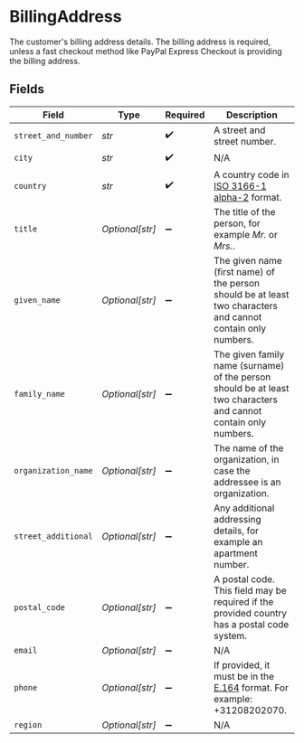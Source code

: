 # BillingAddress

The customer's billing address details. The billing address is required, unless a fast checkout method like PayPal Express Checkout is providing the billing address.


## Fields

| Field                                                                                                            | Type                                                                                                             | Required                                                                                                         | Description                                                                                                      |
| ---------------------------------------------------------------------------------------------------------------- | ---------------------------------------------------------------------------------------------------------------- | ---------------------------------------------------------------------------------------------------------------- | ---------------------------------------------------------------------------------------------------------------- |
| `street_and_number`                                                                                              | *str*                                                                                                            | :heavy_check_mark:                                                                                               | A street and street number.                                                                                      |
| `city`                                                                                                           | *str*                                                                                                            | :heavy_check_mark:                                                                                               | N/A                                                                                                              |
| `country`                                                                                                        | *str*                                                                                                            | :heavy_check_mark:                                                                                               | A country code in [ISO 3166-1 alpha-2](https://en.wikipedia.org/wiki/ISO_3166-1_alpha-2) format.                 |
| `title`                                                                                                          | *Optional[str]*                                                                                                  | :heavy_minus_sign:                                                                                               | The title of the person, for example *Mr.* or *Mrs.*.                                                            |
| `given_name`                                                                                                     | *Optional[str]*                                                                                                  | :heavy_minus_sign:                                                                                               | The given name (first name) of the person should be at least two characters and cannot contain only numbers.     |
| `family_name`                                                                                                    | *Optional[str]*                                                                                                  | :heavy_minus_sign:                                                                                               | The given family name (surname) of the person should be at least two characters and cannot contain only numbers. |
| `organization_name`                                                                                              | *Optional[str]*                                                                                                  | :heavy_minus_sign:                                                                                               | The name of the organization, in case the addressee is an organization.                                          |
| `street_additional`                                                                                              | *Optional[str]*                                                                                                  | :heavy_minus_sign:                                                                                               | Any additional addressing details, for example an apartment number.                                              |
| `postal_code`                                                                                                    | *Optional[str]*                                                                                                  | :heavy_minus_sign:                                                                                               | A postal code. This field may be required if the provided country has a postal code system.                      |
| `email`                                                                                                          | *Optional[str]*                                                                                                  | :heavy_minus_sign:                                                                                               | N/A                                                                                                              |
| `phone`                                                                                                          | *Optional[str]*                                                                                                  | :heavy_minus_sign:                                                                                               | If provided, it must be in the [E.164](https://en.wikipedia.org/wiki/E.164) format. For example: +31208202070.   |
| `region`                                                                                                         | *Optional[str]*                                                                                                  | :heavy_minus_sign:                                                                                               | N/A                                                                                                              |